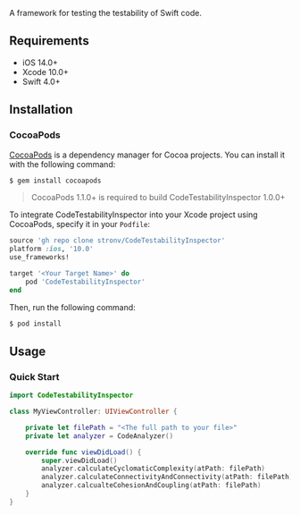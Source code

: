 A framework for testing the testability of Swift code.

## Requirements

- iOS 14.0+ 
- Xcode 10.0+
- Swift 4.0+

## Installation

### CocoaPods

[CocoaPods](http://cocoapods.org) is a dependency manager for Cocoa projects. You can install it with the following command:

```bash
$ gem install cocoapods
```

> CocoaPods 1.1.0+ is required to build CodeTestabilityInspector 1.0.0+

To integrate CodeTestabilityInspector into your Xcode project using CocoaPods, specify it in your `Podfile`:

```ruby
source 'gh repo clone stronv/CodeTestabilityInspector'
platform :ios, '10.0'
use_frameworks!

target '<Your Target Name>' do
    pod 'CodeTestabilityInspector'
end
```

Then, run the following command:

```bash
$ pod install
```

## Usage

### Quick Start

```swift
import CodeTestabilityInspector

class MyViewController: UIViewController {

    private let filePath = "<The full path to your file>"
    private let analyzer = CodeAnalyzer()

    override func viewDidLoad() {
        super.viewDidLoad()
        analyzer.calculateCyclomaticComplexity(atPath: filePath)
        analyzer.calculateConnectivityAndConnectivity(atPath: filePath)
        analyzer.calcualteCohesionAndCoupling(atPath: filePath)
    }
}
```

